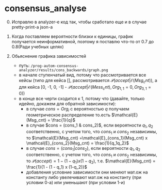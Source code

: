 # consensus_analyse

0. Исправлю в analyzer-е код так, чтобы сработало еще и в случае pretty-print-a json-а

1. Когда поставляем вероятности близки к единицы, график получается неинформативной, поэтому я поставлю что-то от 0.7 до 0.8(Ради учебных целях)

2. Обьяснение графика зависимостей 
    - путь: `/prog-autom-consensus-analyzer/results/cons_backwards/graph.png`
    - в начале ступенчатый вид, потому что рассмотривается все кейсы (типо для кейса [], рассмотривается $\mathcal{P}(accept | \mathcal{E}(Msg_cnt))$, а для кейса [0, -1, 0, -1] - $\mathcal{P}(accept | \mathcal{E}(Mess_cnt), Org_{1, 1} = 0, Org_{3, 1} = 0)$)
    - в конце все черти сходится к 1, потому что (давайте, только идейно, докажем для обратной зависимости):
        - в случае $cons = Org_i$ с вероятностью $q$ получаем геометрическое распределение то.есть $\mathcal{Е}(Msg_cnt) = \frac{1}{q}$
        - в случае $cons = (cons_1 & cons_2)$, если вероятности $q_1, q_2$ соответственно, с учетом того, что $cons_1$ и $cons_2$ независимы, то $\mathcal{Е}(Msg_cnt) =\mathcal{Е}_{cons_1}(Msg_cnt) x \mathcal{Е}_{cons_2}(Msg_cnt) = \frac{1}{q_1q_2}$
        - в случае $cons = (cons_1 | cons_2)$, если вероятности $q_1, q_2$ соответственно, с учетом того, что $cons_1$ и $cons_2$ независимы, то $\mathcal{P}(accept) = 1 - (1 - q_1) x (1-q_2)$, т.е. $\mathcal{Е}(Msg_cnt) = \frac{1}{1 - (1 - q_1) x (1-q_2)}$
        - добавления условние зависимости они меняют мат.ож на константу либо увелечивают мат.ож на константу (при условии 0-а) или уменьшают (при условии 1-и)
    